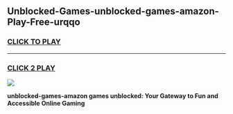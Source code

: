 
## Unblocked-Games-unblocked-games-amazon-Play-Free-urqqo
<h3>
<a href="https://premium76.site?title=unblocked-games-amazon&ref=23A">CLICK TO PLAY</a></h3>
<hr>

<h3>
<a href="https://premium76.site?title=unblocked-games-amazon&ref=23A">CLICK 2 PLAY</a>
  
</h3>

<a href="https://premium76.site?title=unblocked-games-amazon&ref=23A"><img src="https://clearcache.store/games.png"></a>


**unblocked-games-amazon games unblocked: Your Gateway to Fun and Accessible Online Gaming**
